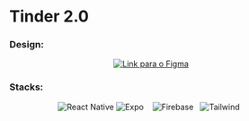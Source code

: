 #  Tinder 2.0

### Design:  
<p align='center'>
<a  href="https://www.figma.com/file/jud0Y1t6GLUyz2SeIVVSAm/Tinder-2.0?node-id=3%3A14">
<img align="center" alt="Link para o Figma" src="https://img.shields.io/badge/Figma-F24E1E?style=for-the-badge&logo=figma&logoColor=white" />
</a>
</p>

### Stacks:

<p align='center'>
<a >
<img  alt="React Native" src="https://img.shields.io/badge/React_Native-20232A?style=for-the-badge&logo=react&logoColor=61DAFB" /> 
</a> 
<a >
<img  alt="Expo" src="https://img.shields.io/badge/Expo-1B1F23?style=for-the-badge&logo=expo&logoColor=white" /> &nbsp;&nbsp;
</a>
<a>
<img  alt="Firebase" src="https://img.shields.io/badge/firebase-ffca28?style=for-the-badge&logo=firebase&logoColor=black" />&nbsp;&nbsp;
</a>
<a>
<img  alt="Tailwind" src="https://img.shields.io/badge/Tailwind_CSS-38B2AC?style=for-the-badge&logo=tailwind-css&logoColor=white" />&nbsp;&nbsp;
</a>
</p>
